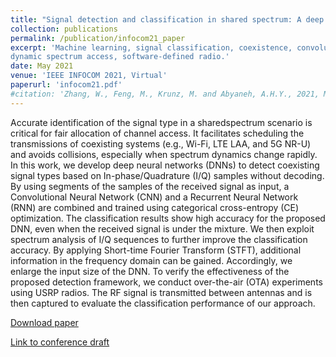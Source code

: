 ```yaml
---
title: "Signal detection and classification in shared spectrum: A deep learning approach"
collection: publications
permalink: /publication/infocom21_paper
excerpt: 'Machine learning, signal classification, coexistence, convolutional neural networks, recurrent neural networks,
dynamic spectrum access, software-defined radio.'
date: May 2021
venue: 'IEEE INFOCOM 2021, Virtual'
paperurl: 'infocom21.pdf'
#citation: 'Zhang, W., Feng, M., Krunz, M. and Abyaneh, A.H.Y., 2021, May. Signal detection and classification in shared spectrum: A deep learning approach. In IEEE INFOCOM 2021-IEEE Conference on Computer Communications (pp. 1-10). IEEE.'
---
```


Accurate identification of the signal type in a sharedspectrum scenario is critical for fair allocation of channel access. It facilitates scheduling the transmissions of coexisting systems (e.g., Wi-Fi, LTE LAA, and 5G NR-U) and avoids collisions, especially when spectrum dynamics change rapidly. In this work, we develop deep neural networks (DNNs) to detect coexisting signal types based on In-phase/Quadrature (I/Q) samples without decoding. By using segments of the samples of the received signal as input, a Convolutional Neural Network (CNN) and a Recurrent Neural Network (RNN) are combined and trained using categorical cross-entropy (CE) optimization. The classification results show high accuracy for the proposed DNN, even when the received signal is under the mixture. We then exploit spectrum analysis of I/Q sequences to further improve the classification accuracy. By applying Short-time Fourier Transform (STFT), additional information in the frequency domain can be gained. Accordingly, we enlarge the input size of the DNN. To verify the effectiveness of the proposed detection framework, we conduct over-the-air (OTA) experiments using USRP radios. The RF signal is transmitted between antennas and is then captured to evaluate the classification performance of our approach.

[Download paper](https://amirhya.github.io/amir.github.io//publications/infocom21.pdf)

[Link to conference draft](https://ieeexplore.ieee.org/abstract/document/9488834)



